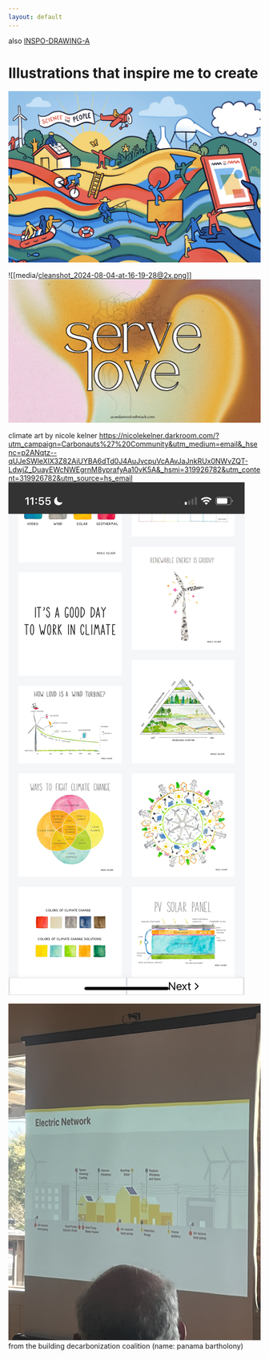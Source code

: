 ```yaml
---
layout: default
---
```


also [INSPO-DRAWING-A](INSPO-DRAWING-A.md)
# Illustrations that inspire me to create 
![](media/cleanshot_2024-08-18-at-13-14-31@2x.png)

![[media/cleanshot_2024-08-04-at-16-19-28@2x.png]]
![](media/cleanshot_2024-09-04-at-14-34-55@2x.png)


climate art by nicole kelner
https://nicolekelner.darkroom.com/?utm_campaign=Carbonauts%27%20Community&utm_medium=email&_hsenc=p2ANqtz--qUJeSWleXlX3Z82AiUYBA6dTd0J4AuJvcpuVcAAvJaJnkRUx0NWvZQT-LdwjZ_DuayEWcNWEgrnM8yprafyAa10vK5A&_hsmi=319926782&utm_content=319926782&utm_source=hs_email
![](media/IMG_4373.png)

![](media/IMG_4455.jpeg)
from the building decarbonization coalition (name: panama bartholony)
